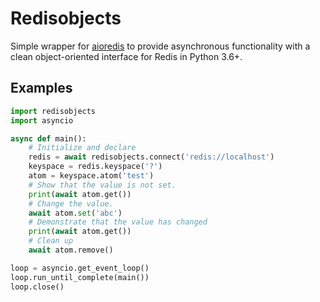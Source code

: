 Redisobjects
============

Simple wrapper for [aioredis](https://github.com/aio-libs/aioredis) to provide asynchronous functionality with a clean object-oriented interface for Redis in Python 3.6+.

Examples
--------

```python
import redisobjects
import asyncio

async def main():
    # Initialize and declare
    redis = await redisobjects.connect('redis://localhost')
    keyspace = redis.keyspace('?')
    atom = keyspace.atom('test')
    # Show that the value is not set.
    print(await atom.get())
    # Change the value.
    await atom.set('abc')
    # Demonstrate that the value has changed
    print(await atom.get())
    # Clean up
    await atom.remove()

loop = asyncio.get_event_loop()
loop.run_until_complete(main())
loop.close()
```
